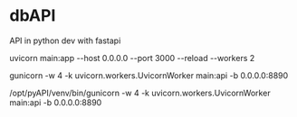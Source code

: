 # dbAPI

API in python dev with fastapi

uvicorn main:app --host 0.0.0.0 --port 3000 --reload --workers 2

gunicorn -w 4 -k uvicorn.workers.UvicornWorker main:api -b 0.0.0.0:8890

/opt/pyAPI/venv/bin/gunicorn -w 4 -k uvicorn.workers.UvicornWorker main:api -b 0.0.0.0:8890